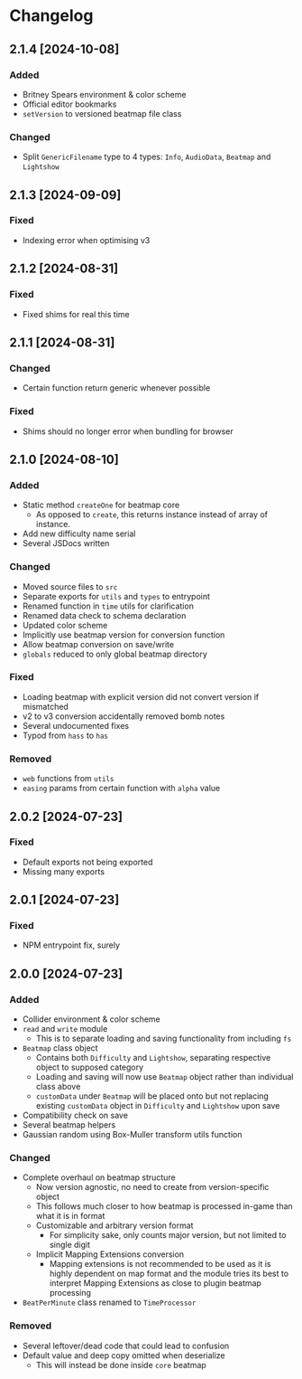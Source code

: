 # Changelog

## 2.1.4 [2024-10-08]

### Added

- Britney Spears environment & color scheme
- Official editor bookmarks
- `setVersion` to versioned beatmap file class

### Changed

- Split `GenericFilename` type to 4 types: `Info`, `AudioData`, `Beatmap` and `Lightshow`

## 2.1.3 [2024-09-09]

### Fixed

- Indexing error when optimising v3

## 2.1.2 [2024-08-31]

### Fixed

- Fixed shims for real this time

## 2.1.1 [2024-08-31]

### Changed

- Certain function return generic whenever possible

### Fixed

- Shims should no longer error when bundling for browser

## 2.1.0 [2024-08-10]

### Added

- Static method `createOne` for beatmap core
  - As opposed to `create`, this returns instance instead of array of instance.
- Add new difficulty name serial
- Several JSDocs written

### Changed

- Moved source files to `src`
- Separate exports for `utils` and `types` to entrypoint
- Renamed function in `time` utils for clarification
- Renamed data check to schema declaration
- Updated color scheme
- Implicitly use beatmap version for conversion function
- Allow beatmap conversion on save/write
- `globals` reduced to only global beatmap directory

### Fixed

- Loading beatmap with explicit version did not convert version if mismatched
- v2 to v3 conversion accidentally removed bomb notes
- Several undocumented fixes
- Typod from `hass` to `has`

### Removed

- `web` functions from `utils`
- `easing` params from certain function with `alpha` value

## 2.0.2 [2024-07-23]

### Fixed

- Default exports not being exported
- Missing many exports

## 2.0.1 [2024-07-23]

### Fixed

- NPM entrypoint fix, surely

## 2.0.0 [2024-07-23]

### Added

- Collider environment & color scheme
- `read` and `write` module
  - This is to separate loading and saving functionality from including `fs`
- `Beatmap` class object
  - Contains both `Difficulty` and `Lightshow`, separating respective object to supposed category
  - Loading and saving will now use `Beatmap` object rather than individual class above
  - `customData` under `Beatmap` will be placed onto but not replacing existing `customData` object
    in `Difficulty` and `Lightshow` upon save
- Compatibility check on save
- Several beatmap helpers
- Gaussian random using Box-Muller transform utils function

### Changed

- Complete overhaul on beatmap structure
  - Now version agnostic, no need to create from version-specific object
  - This follows much closer to how beatmap is processed in-game than what it is in format
  - Customizable and arbitrary version format
    - For simplicity sake, only counts major version, but not limited to single digit
  - Implicit Mapping Extensions conversion
    - Mapping extensions is not recommended to be used as it is highly dependent on map format and
      the module tries its best to interpret Mapping Extensions as close to plugin beatmap
      processing
- `BeatPerMinute` class renamed to `TimeProcessor`

### Removed

- Several leftover/dead code that could lead to confusion
- Default value and deep copy omitted when deserialize
  - This will instead be done inside `core` beatmap
